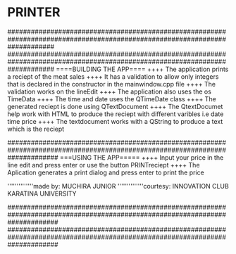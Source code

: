# PRINTER

############################################################################################################################
############################################################################################################################
====BUILDING THE APP====
++++ The application prints a reciept of the meat sales
++++ It has a validation to allow only integers that is declared in the constructor in the mainwindow.cpp file
++++ The validation works on the lineEdit 
++++ The application also uses the os TimeData
++++ The time and date uses the QTimeDate class
++++ The generated reciept is done using QTextDocument
++++ The QtextDocumet help work with HTML to produce the reciept with different varibles i.e date time price 
++++ The textdocument works with a QString to produce a text which is the reciept 

#############################################################################################################################
===USING THE APP=====
++++ Input your price in the line edit and press enter or use the button PRINTreciept
++++ The Aplication generates a print dialog and press enter to print the price



''''''''''''''made by: MUCHIRA JUNIOR
''''''''''''''courtesy: INNOVATION CLUB KARATINA UNIVERSITY

#############################################################################################################################
#############################################################################################################################
